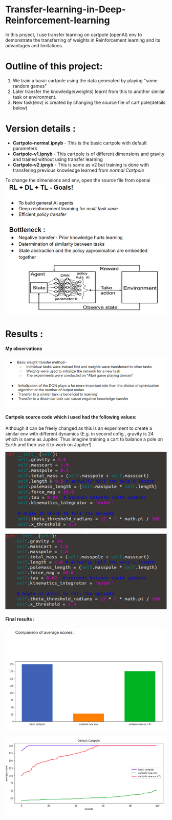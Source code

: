 # Transfer-learning-in-Deep-Reinforcement-learning
In this project, I use transfer learning on cartpole (openAI) env to demonstrate the transferring of weights in Reinforcement learning and its advantages and limitations.

# Outline of this project: 
1. We train a basic cartpole using the data generated by playing "some random games"
2. Later transfer the knowledge(weights) learnt from this to another similar task or environment.
3. New task(env) is created by changing the source file of cart pole(details below)

# Version details :
* **Cartpole-normal.ipnyb** -  This is the basic cartpole with default parameters
* **Cartpole-v1.ipnyb** - This cartpole is of different dimensions and gravity and trained without using transfer learning
* **Cartpole-v2.ipnyb** - This is same as v2 but training is done with transfering previous knowledge learned from *normal Cartpole*

To change the dimensions and env, open the source file from openai
![alt text](png/1.png)

# Results :
#### My observations

![alt text](png/2.png)

#### Cartpole source code which i used had the following values:
Although it can be freely changed as this is an experiment to create a similar env with different dynamics (E.g. in second cofig , gravity is 24 which is same as Jupiter. Thus imagine training a cart to balance a pole on Earth and then use it to work on Jupiter!)

![alt text](png/3.png)

![alt text](png/4.png)

#### Final results :

![alt text](png/5.png)

![alt text](png/6.png)

